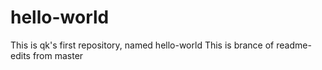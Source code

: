 # hello-world
This is qk's first repository, named hello-world
This is brance of readme-edits from master
